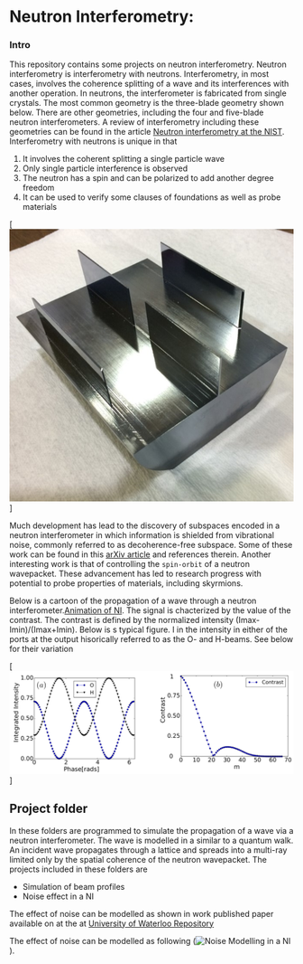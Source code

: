 # Neutron Interferometry:
### Intro
This repository contains some projects on neutron interferometry. Neutron interferometry is interferometry with neutrons. Interferometry, in most cases, involves the coherence splitting of a wave and its interferences with another operation. In neutrons, the interferometer is fabricated from single crystals. The most common geometry is the three-blade geometry shown below. There are other geometries, including the four and five-blade neutron interferometers. A review of interferometry including these geometries can be found in the article [Neutron interferometry at the NIST](https://www.hindawi.com/journals/ahep/2015/687480/). Interferometry with neutrons is unique in that


1.  It involves the coherent splitting a single particle wave
2.  Only single particle interference is observed
3.  The neutron has a spin and can be polarized to add another degree freedom 
4.  It can be used to verify some clauses of foundations as well as probe materials

[![Picture of a NI](https://github.com/jnsofini/Neutron-interferometry/blob/master/ThinBlade.png)]

Much development has lead to the discovery of subspaces encoded in a neutron interferometer in which information is shielded from vibrational noise, commonly referred to as decoherence-free subspace. Some of these work can be found in this [arXiv article](https://arxiv.org/pdf/1704.03589.pdf) and references therein. Another interesting work is that of controlling the  `spin-orbit` of a neutron wavepacket. These advancement has led to research progress with potential to probe properties of materials, including skyrmions. 

Below is a cartoon of the propagation of a wave through a neutron interferometer.[Animation of NI](https://vimeo.com/82315901). The signal is chacterized by the value of the contrast. The contrast is defined by the normalized intensity (Imax-Imin)/(Imax+Imin). Below is s typical figure. I in the intensity in either of the ports at the output hisorically referred to as the O- and H-beams. See below for their variation

[![Intensity plots](https://github.com/jnsofini/Neutron-interferometry/blob/master/Intensity-contrast.png)]


## Project folder
In these folders are programmed to simulate the propagation of a wave via a neutron interferometer. The wave is modelled in a similar to a quantum walk. An incident wave propagates through a lattice and spreads into a multi-ray limited only by the spatial coherence of the neutron wavepacket.
The projects included in these folders are
* Simulation of beam profiles
* Noise effect in a NI



The effect of noise can be modelled as shown in work published paper available on at the at
[University of Waterloo Repository](https://uwspace.uwaterloo.ca/bitstream/handle/10012/13801/1.4996866.pdf?sequence=1&isAllowed=y)

The effect of noise can be modelled as following 
(![Noise Modelling in a NI](http://inspirehep.net/record/1591360/files/YNoiseD_multiple.png)). 
